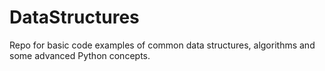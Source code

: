 # DataStructures

Repo for basic code examples of common data structures, algorithms and some advanced Python concepts. 


